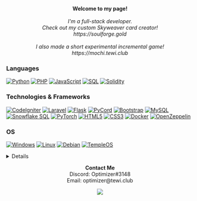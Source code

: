 <p align="center">
    <b>Welcome to my page!</b><br><br>
    <i>
        I'm a full-stack developer.
        <br>
        Check out my custom Skyweaver card creator!
        <br>
        https://soulforge.gold
        <br>
        <br>
        I also made a short experimental incremental game!
        <br>
        https://mochi.tewi.club
    </i>
</p>


### Languages
[![Python](https://img.shields.io/badge/python-black?style=for-the-badge&logo=python)](https://github.com/0xOptimizer)
[![PHP](https://img.shields.io/badge/php-black?style=for-the-badge&logo=php)](https://github.com/0xOptimizer)
[![JavaScript](https://img.shields.io/badge/javascript-black?style=for-the-badge&logo=javascript)](https://github.com/0xOptimizer)
[![SQL](https://img.shields.io/badge/sql-black?style=for-the-badge&logo=mysql)](https://github.com/0xOptimizer)
[![Solidity](https://img.shields.io/badge/solidity-black?style=for-the-badge&logo=solidity)](https://github.com/0xOptimizer)

### Technologies & Frameworks
[![CodeIgniter](https://img.shields.io/badge/codeigniter-black?style=for-the-badge&logo=codeigniter)](https://github.com/0xOptimizer)
[![Laravel](https://img.shields.io/badge/laravel-black?style=for-the-badge&logo=laravel)](https://github.com/0xOptimizer)
[![Flask](https://img.shields.io/badge/flask-black?style=for-the-badge&logo=flask)](https://github.com/0xOptimizer)
[![PyCord](https://img.shields.io/badge/pycord-black?style=for-the-badge&logo=discord)](https://github.com/0xOptimizer)
[![Bootstrap](https://img.shields.io/badge/bootstrap-black?style=for-the-badge&logo=bootstrap)](https://github.com/0xOptimizer)
[![MySQL](https://img.shields.io/badge/mysql-black?style=for-the-badge&logo=mysql)](https://github.com/0xOptimizer)
[![Snowflake SQL](https://img.shields.io/badge/snowflake-black?style=for-the-badge&logo=mysql)](https://github.com/0xOptimizer)
[![PyTorch](https://img.shields.io/badge/pytorch-black?style=for-the-badge&logo=pytorch)](https://github.com/0xOptimizer)
[![HTML5](https://img.shields.io/badge/html5-black?style=for-the-badge&logo=html5)](https://github.com/0xOptimizer)
[![CSS3](https://img.shields.io/badge/css3-black?style=for-the-badge&logo=css3)](https://github.com/0xOptimizer)
[![Docker](https://img.shields.io/badge/docker-black?style=for-the-badge&logo=docker)](https://github.com/0xOptimizer)
[![OpenZeppelin](https://img.shields.io/badge/openzeppelin-black?style=for-the-badge&logo=openzeppelin)](https://github.com/0xOptimizer)

### OS
[![Windows](https://img.shields.io/badge/Windows-black?style=for-the-badge&logo=Windows)](https://github.com/0xOptimizer)
[![Linux](https://img.shields.io/badge/linux-black?style=for-the-badge&logo=Linux)](https://github.com/0xOptimizer)
[![Debian](https://img.shields.io/badge/debian-black?style=for-the-badge&logo=Debian)](https://github.com/0xOptimizer)
[![TempleOS](https://img.shields.io/badge/TempleOS-black?style=for-the-badge&logo=TempleOS)](https://github.com/0xOptimizer)

<details>
<p align="center">
  <a href="https://github.com/0xOptimizer">
    <img src="https://github-profile-summary-cards.vercel.app/api/cards/profile-details?username=0xOptimizer&theme=transparent" />
  </a>
  <a href="https://github.com/0xOptimizer">
    <img src="https://github-readme-streak-stats.herokuapp.com/?user=0xOptimizer&hide_border=true&card_width=338&theme=transparent" />
  </a>
  <a href="https://github.com/0xOptimizer">
    <img src="https://github-profile-summary-cards.vercel.app/api/cards/stats?username=0xOptimizer&theme=transparent" />
  </a>
</p>
</details>

<p align="center">
  <b>Contact Me</b><br>
   Discord: Optimizer#3148<br>
   Email: optimizer@tewi.club
</p>

<p align="center">
  <a href="https://github.com/0xOptimizer">
    <img src="https://komarev.com/ghpvc/?username=0xOptimizer&color=blue&style=flat)" />
  </a>
</p>
<!--

- 🔭 I’m currently working on ...
- 🌱 I’m currently learning ...
- 👯 I’m looking to collaborate on ...
- 🤔 I’m looking for help with ...
- 💬 Ask me about ...
- 📫 How to reach me: ...
- 😄 Pronouns: ...
- ⚡ Fun fact: ...

Psst! I've stolen this template from https://github.com/wervlad, check him out! (Thanks btw, your profile is real nice)
-->

